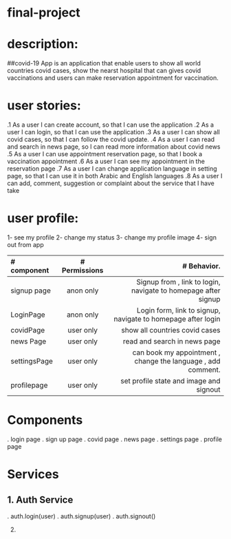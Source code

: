 # final-project

# description:
##covid-19 App is an application that enable users to show all world countries covid cases, show the nearst hospital that can gives covid vaccinations and users can make reservation appointment for vaccination.


# user stories: 
.1 As a user I can create account, so that I can use the application
.2 As a user I can login, so that I can use the application 
.3 As a user I can show all covid cases, so that I can follow the covid update.
.4 As a user I can read and search in news page, so I can read more information about covid news
.5 As a user I can use appointment reservation page, so that I book a vaccination appointment
.6 As a user I can see my appointment in the reservation page 
.7 As a user I can change application language in setting page, so that I can use it in both Arabic and English languages
.8 As a user I can add, comment, suggestion or complaint about the service that I have take 

# user profile:
1- see my profile 
2- change my status 
3- change my profile image 
4- sign out from app



| # component  | # Permissions            | # Behavior.   |
| :---         |     :---:                |          ---: |
| signup  page | anon only <AnonRoute>    | Signup from , link to login, navigate to homepage after signup   |
| LoginPage    | anon only <AnonRoute>    | Login form, link to signup, navigate to homepage after login     |
| covidPage    | user only <PrivateRoute> | show all countries covid cases                                   |
| news Page    | user only <PrivateRoute> | read and search in news page                                     |
| settingsPage | user only <PrivateRoute> |  can book my appointment , change the language , add comment.    |
| profilepage  | user only <PrivateRoute> | set profile state and image and signout                          |
  
  
# Components 
  . login page
  . sign up page
  . covid page 
  . news page 
  . settings page 
  . profile page 
  
  
  # Services
  
## 1. Auth Service
   . auth.login(user)
   . auth.signup(user)
   . auth.signout()
  
  
  2. 
 
  
  

